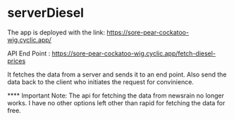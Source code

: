 # serverDiesel

The app is deployed with the link: https://sore-pear-cockatoo-wig.cyclic.app/

API End Point : https://sore-pear-cockatoo-wig.cyclic.app/fetch-diesel-prices

It fetches the data from a server and sends it to an end point. Also send the data back to the client who initiates the request for convinience.

**** Important Note:
The api for fetching the data from newsrain no longer works. I have no other options left other than rapid for fetching the data for free.
